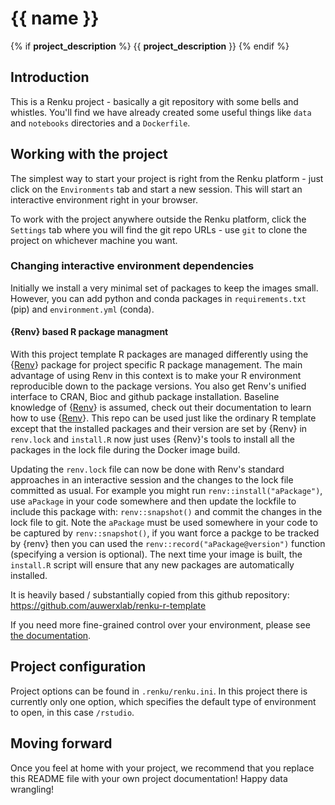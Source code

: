 # {{ name }}
{% if __project_description__ %}
{{ __project_description__ }}
{% endif %}
## Introduction

This is a Renku project - basically a git repository with some
bells and whistles. You'll find we have already created some
useful things like `data` and `notebooks` directories and
a `Dockerfile`.

## Working with the project

The simplest way to start your project is right from the Renku
platform - just click on the `Environments` tab and start a new session.
This will start an interactive environment right in your browser.

To work with the project anywhere outside the Renku platform,
click the `Settings` tab where you will find the
git repo URLs - use `git` to clone the project on whichever machine you want.

### Changing interactive environment dependencies

Initially we install a very minimal set of packages to keep the images small.
However, you can add python and conda packages in `requirements.txt` (pip)  and `environment.yml` (conda). 

#### {Renv} based R package managment

With this project template R packages are managed differently using the {[Renv](https://rstudio.github.io/renv/articles/renv.html)} package for project specific R package management.
The main advantage of using Renv in this context is to make your R environment reproducible down to the package versions. 
You also get Renv's unified interface to CRAN, Bioc and github package installation.
Baseline knowledge of {[Renv](https://rstudio.github.io/renv/articles/renv.html)} is assumed, check out their documentation to learn how to use {[Renv](https://rstudio.github.io/renv/articles/renv.html)}.
This repo can be used just like the ordinary R template except that the installed packages and their version are set by {Renv} in `renv.lock` and `install.R` now just uses {Renv}'s tools to install all the packages in the lock file during the Docker image build.

Updating the `renv.lock` file can now be done with Renv's standard approaches in an interactive session and the changes to the lock file committed as usual.
For example you might run `renv::install("aPackage")`, use `aPackage` in your code somewhere and then update the lockfile to include this package with: `renv::snapshot()` and commit the changes in the lock file to git.
Note the `aPackage` must be used somewhere in your code to be captured by `renv::snapshot()`, if you want force a packge to be tracked by {renv} then you can used the `renv::record("aPackage@version")` function (specifying a version is optional).
The next time your image is built, the `install.R` script will ensure that any new packages are automatically installed.

It is heavily based / substantially copied from this github repository: https://github.com/auwerxlab/renku-r-template

If you need more fine-grained control over your environment, please see [the documentation](https://renku.readthedocs.io/en/latest/user/advanced_interfaces.html#dockerfile-modifications).

## Project configuration

Project options can be found in `.renku/renku.ini`. In this
project there is currently only one option, which specifies
the default type of environment to open, in this case `/rstudio`.

## Moving forward

Once you feel at home with your project, we recommend that you replace
this README file with your own project documentation! Happy data wrangling!
